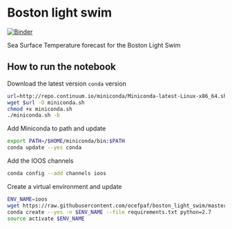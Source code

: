 # Boston light swim

[![Binder](http://mybinder.org/badge.svg)](http://mybinder.org/repo/ocefpaf/boston_light_swim)

Sea Surface Temperature forecast for the Boston Light Swim


## How to run the notebook

Download the latest version `conda` version

```bash
url=http://repo.continuum.io/miniconda/Miniconda-latest-Linux-x86_64.sh
wget $url -O miniconda.sh
chmod +x miniconda.sh
./miniconda.sh -b
```

Add Miniconda to path and update

```bash
export PATH=/$HOME/miniconda/bin:$PATH
conda update --yes conda
```

Add the IOOS channels
```bash
conda config --add channels ioos
```

Create a virtual environment and update

```bash
ENV_NAME=ioos
wget https://raw.githubusercontent.com/ocefpaf/boston_light_swim/master/requirements.txt
conda create --yes -n $ENV_NAME --file requirements.txt python=2.7
source activate $ENV_NAME
```
